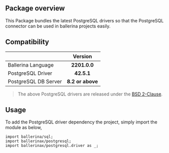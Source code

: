 ## Package overview

This Package bundles the latest PostgreSQL drivers so that the PostgreSQL connector can be used in ballerina projects easily.

## Compatibility

| | Version |
|:---|:---:|
|Ballerina Language | **2201.0.0** |
|PostgreSQL Driver | **42.5.1** |
|PostgreSQL DB Server| **8.2 or above** |

> The above PostgreSQL drivers are released under the [BSD 2-Clause](https://jdbc.postgresql.org/about/license.html).

## Usage

To add the PostgreSQL driver dependency the project, simply import the module as below,

```ballerina
import ballerina/sql;
import ballerinax/postgresql;
import ballerinax/postgresql.driver as _;
```
